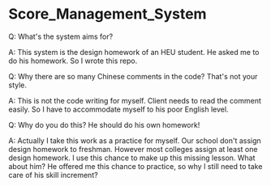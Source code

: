 # Score_Management_System
Q: What's the system aims for?

A: This system is the design homework of an HEU student. He asked me to do his homework. So I wrote this repo.


Q: Why there are so many Chinese comments in the code? That's not your style.

A: This is not the code writing for myself. Client needs to read the comment easily. So I have to accommodate myself to his poor English level.


Q: Why do you do this? He should do his own homework!

A: Actually I take this work as a practice for myself. Our school don't assign design homework to freshman. However most colleges assign at least one design homework. I use this chance to make up this missing lesson. What about him? He offered me this chance to practice, so why I still need to take care of his skill increment?
